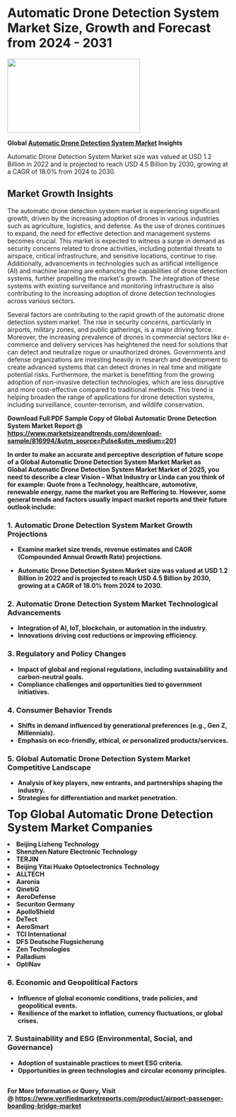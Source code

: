 <H1>Automatic Drone Detection System Market Size, Growth and Forecast from 2024 - 2031</H1><img class="aligncenter size-medium wp-image-584254" src="https://thirdeyenews.in/wp-content/uploads/2024/09/Global-Market-Research-300x168.jpeg" alt="" width="300" height="168" /><p><strong>Global&nbsp;<a href="https://www.marketsizeandtrends.com/download-sample/816994/&amp;utm_source=Pulse&amp;utm_medium=201">Automatic Drone Detection System Market</a> Insights</strong></p><p>Automatic Drone Detection System Market size was valued at USD 1.2 Billion in 2022 and is projected to reach USD 4.5 Billion by 2030, growing at a CAGR of 18.0% from 2024 to 2030.</p><p><h2>Market Growth Insights</h2> <p>The automatic drone detection system market is experiencing significant growth, driven by the increasing adoption of drones in various industries such as agriculture, logistics, and defense. As the use of drones continues to expand, the need for effective detection and management systems becomes crucial. This market is expected to witness a surge in demand as security concerns related to drone activities, including potential threats to airspace, critical infrastructure, and sensitive locations, continue to rise. Additionally, advancements in technologies such as artificial intelligence (AI) and machine learning are enhancing the capabilities of drone detection systems, further propelling the market's growth. The integration of these systems with existing surveillance and monitoring infrastructure is also contributing to the increasing adoption of drone detection technologies across various sectors.</p> <p><strong></strong></p> <p>Several factors are contributing to the rapid growth of the automatic drone detection system market. The rise in security concerns, particularly in airports, military zones, and public gatherings, is a major driving force. Moreover, the increasing prevalence of drones in commercial sectors like e-commerce and delivery services has heightened the need for solutions that can detect and neutralize rogue or unauthorized drones. Governments and defense organizations are investing heavily in research and development to create advanced systems that can detect drones in real time and mitigate potential risks. Furthermore, the market is benefitting from the growing adoption of non-invasive detection technologies, which are less disruptive and more cost-effective compared to traditional methods. This trend is helping broaden the range of applications for drone detection systems, including surveillance, counter-terrorism, and wildlife conservation. <p><strong></p><p><span class=""><strong>Download Full PDF Sample Copy of Global Automatic Drone Detection System Market Report</strong> @ <a href="https://www.marketsizeandtrends.com/download-sample/816994/&amp;utm_source=Pulse&amp;utm_medium=201" target="_blank">https://www.marketsizeandtrends.com/download-sample/816994/&amp;utm_source=Pulse&amp;utm_medium=201</a></span></p><p>In order to make an accurate and perceptive description of future scope of a Global&nbsp;Automatic Drone Detection System Market Market as Global&nbsp;Automatic Drone Detection System Market Market of 2025, you need to describe a clear Vision &ndash; What Industry or Linda can you think of for example: Quote from a Technology, healthcare, automotive, renewable energy, name the market you are Reffering to. However, some general trends and factors usually impact market reports and their future outlook include:</p><h3>1.&nbsp;<strong>Automatic Drone Detection System Market Growth Projections</strong></h3><ul><li>Examine market size trends, revenue estimates and CAGR (Compounded Annual Growth Rate) projections.</li><li><p>Automatic Drone Detection System Market size was valued at USD 1.2 Billion in 2022 and is projected to reach USD 4.5 Billion by 2030, growing at a CAGR of 18.0% from 2024 to 2030.</p></li></ul><h3>2.&nbsp;<strong>Automatic Drone Detection System Market Technological Advancements</strong></h3><ul><li>Integration of AI, IoT, blockchain, or automation in the industry.</li><li>Innovations driving cost reductions or improving efficiency.</li></ul><h3>3.&nbsp;<strong>Regulatory and Policy Changes</strong></h3><ul><li>Impact of global and regional regulations, including sustainability and carbon-neutral goals.</li><li>Compliance challenges and opportunities tied to government initiatives.</li></ul><h3>4.&nbsp;<strong>Consumer Behavior Trends</strong></h3><ul><li>Shifts in demand influenced by generational preferences (e.g., Gen Z, Millennials).</li><li>Emphasis on eco-friendly, ethical, or personalized products/services.</li></ul><h3>5.&nbsp;<strong>Global Automatic Drone Detection System Market Competitive Landscape</strong></h3><ul><li>Analysis of key players, new entrants, and partnerships shaping the industry.</li><li>Strategies for differentiation and market penetration.</li></ul><p data-pm-slice="1 1 []"><span style="color: inherit; font-family: inherit; font-size: 25px;">Top Global Automatic Drone Detection System Market Companies</span></p><div class="" data-test-id=""><p><li>Beijing Lizheng Technology</li><li> Shenzhen Nature Electronic Technology</li><li> TERJIN</li><li> Beijing Yitai Huake Optoelectronics Technology</li><li> ALLTECH</li><li> Aaronia</li><li> QinetiQ</li><li> AeroDefense</li><li> Securiton Germany</li><li> ApolloShield</li><li> DeTect</li><li> AeroSmart</li><li> TCI International</li><li> DFS Deutsche Flugsicherung</li><li> Zen Technologies</li><li> Palladium</li><li> OptiNav</li></p></div><h3>6.&nbsp;<strong>Economic and Geopolitical Factors</strong></h3><ul><li>Influence of global economic conditions, trade policies, and geopolitical events.</li><li>Resilience of the market to inflation, currency fluctuations, or global crises.</li></ul><h3>7.&nbsp;<strong>Sustainability and ESG (Environmental, Social, and Governance)</strong></h3><ul><li>Adoption of sustainable practices to meet ESG criteria.</li><li>Opportunities in green technologies and circular economy principles.</li></ul><h2><strong style="font-size: 14px;">For More Information or Query, Visit @&nbsp;</strong><a style="background-color: #ffffff; font-size: 14px;" href="https://www.marketsizeandtrends.com/report/automatic-drone-detection-system-market/" target="_blank">https://www.verifiedmarketreports.com/product/airport-passenger-boarding-bridge-market</a></h2>
